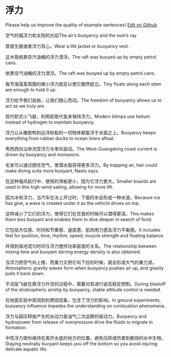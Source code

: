 # 浮力

Please help us improve the quality of example sentences! [Edit on Github](https://github.com/jiyushe/jiyu-example-sentence-source/blob/main/chinese/fuli.md)

<p><span class="chinese">空气的福浮力和太阳的光焰</span><span class="english">The air’s buoyancy and the sum’s ray</span></p>

<p><span class="chinese">穿救生服或者浮力背心。</span><span class="english">Wear a life jacket or buoyancy vest.</span></p>

<p><span class="chinese">这木筏依靠空汽油桶的浮力漂浮。</span><span class="english">The raft was buoyed up by empty petrol cans.</span></p>

<p><span class="chinese">依靠空汽油桶的浮力漂浮。</span><span class="english">The raft was buoyed up by empty petrol cans.</span></p>

<p><span class="chinese">每节海藻茎周围的微小浮力就足以使它傲然挺立。</span><span class="english">Tiny floats along each stem are enough to hold it up.</span></p>

<p><span class="chinese">浮力给予我们自由，让我们随心而动。</span><span class="english">The freedom of buoyancy allows us to act as we truly are.</span></p>

<p><span class="chinese">现代软式小飞艇，利用氦取代氢来保持浮力。</span><span class="english">Modern blimps use helium instead of hydrogen to maintain buoyancy.</span></p>

<p><span class="chinese">浮力让从橡胶鸭到远洋轮船的一切物体都能浮于水面之上。</span><span class="english">Buoyancy keeps everything from rubber ducks to ocean liners afloat.</span></p>

<p><span class="chinese">粤西西向沿岸流受浮力与季风驱动。</span><span class="english">The West-Guangdong coast current is driven by buoyancy and monsoons.</span></p>

<p><span class="chinese">毛发可以通过困住空气，使潜水服获得更多浮力。</span><span class="english">By trapping air, hair could make diving suits more buoyant, Nasto says.</span></p>

<p><span class="chinese">在这种强风航行中，使用的滑板更小，因为它浮力更大。</span><span class="english">Smaller boards are used in this high-wind sailing, allowing for more lift.</span></p>

<p><span class="chinese">因为冰有浮力，当汽车在冰上开过时，下面的水会形成一种水波。</span><span class="english">Because ice has give, a wave is created under it as the vehicle drives on top.</span></p>

<p><span class="chinese">这样减小了它们的浮力，使得它们在觅食的时候可以潜得更深。</span><span class="english">This makes them less buoyant and enables them to dive deeper in search of food.</span></p>

<p><span class="chinese">它包括方位感、时间和节奏感、速度感、肌肉用力感及浮力平衡感。</span><span class="english">It includes feel for position, time, rhythm, speed, muscle strength and floating balance.</span></p>

<p><span class="chinese">并得到熔池混匀时间与浮力搅拌功率密度的关系。</span><span class="english">The relationship between mixing time and buoyant stirring energy density is also obtained.</span></p>

<p><span class="chinese">当浮力把空气向上推，而重力又把它向下拉的时候，就会形成大气的重力波。</span><span class="english">Atmospheric gravity waves form when buoyancy pushes air up, and gravity pulls it back down.</span></p>

<p><span class="chinese">平流层飞艇在靠浮力升空的过程中，需要对其进行姿态稳定控制。</span><span class="english">During blastoff of the stratospheric airship by buoyancy, stable attitude control is needed.</span></p>

<p><span class="chinese">在地面实验中观测到的燃烧现象，包含了浮力的影响。</span><span class="english">In ground experiments, buoyancy influence impedes the understanding on combustion phenomena.</span></p>

<p><span class="chinese">浮力与超压释放产生的水动力是油气二次运移的驱动力。</span><span class="english">Buoyancy and hydropower from release of overpressure drive the fluids to migrate in formation.</span></p>

<p><span class="chinese">中性浮力使你维持在离开水底的地方的位置，避免压碎或伤害到脆弱的水中生物。</span><span class="english">Staying neutrally buoyant keeps you off the bottom so you avoid injuring delicate aquatic life.</span></p>

